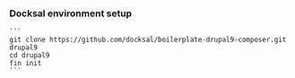 ### Docksal environment setup

    ```
    git clone https://github.com/docksal/boilerplate-drupal9-composer.git drupal9
    cd drupal9
    fin init
    ```

